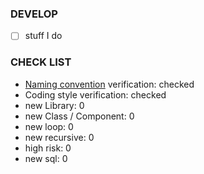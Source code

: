 ### DEVELOP
- [ ] stuff I do

### CHECK LIST

- [Naming convention](https://github.com/CAFECA-IO/WorkGuidelines/blob/main/technology/coding-convention/naming-convention.md) verification: checked
- Coding style verification: checked
- new Library: 0
- new Class / Component: 0
- new loop: 0
- new recursive: 0
- high risk: 0
- new sql: 0